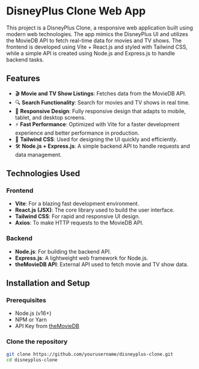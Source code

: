 # DisneyPlus Clone Web App

This project is a DisneyPlus Clone, a responsive web application built using modern web technologies. The app mimics the DisneyPlus UI and utilizes the MovieDB API to fetch real-time data for movies and TV shows. The frontend is developed using Vite + React.js and styled with Tailwind CSS, while a simple API is created using Node.js and Express.js to handle backend tasks.

## Features

- 🎬 **Movie and TV Show Listings**: Fetches data from the MovieDB API.
- 🔍 **Search Functionality**: Search for movies and TV shows in real time.
- 📱 **Responsive Design**: Fully responsive design that adapts to mobile, tablet, and desktop screens.
- ⚡️ **Fast Performance**: Optimized with Vite for a faster development experience and better performance in production.
- 🎨 **Tailwind CSS**: Used for designing the UI quickly and efficiently.
- 🛠️ **Node.js + Express.js**: A simple backend API to handle requests and data management.

## Technologies Used

### Frontend
- **Vite**: For a blazing fast development environment.
- **React.js (JSX)**: The core library used to build the user interface.
- **Tailwind CSS**: For rapid and responsive UI design.
- **Axios**: To make HTTP requests to the MovieDB API.

### Backend
- **Node.js**: For building the backend API.
- **Express.js**: A lightweight web framework for Node.js.
- **theMovieDB API**: External API used to fetch movie and TV show data.

## Installation and Setup

### Prerequisites
- Node.js (v16+)
- NPM or Yarn
- API Key from [theMovieDB](https://www.themoviedb.org/)

### Clone the repository

```bash
git clone https://github.com/yourusername/disneyplus-clone.git
cd disneyplus-clone
